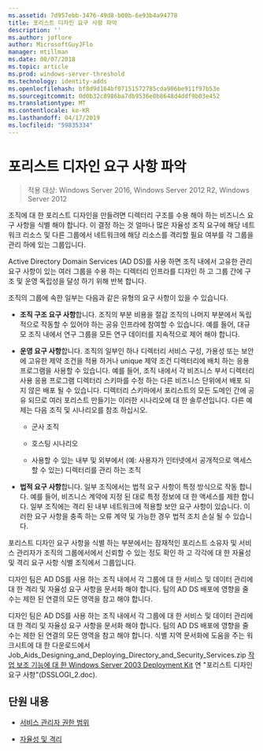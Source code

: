 ```yaml
---
ms.assetid: 7d957ebb-3476-49d8-b00b-6e93b4a94778
title: 포리스트 디자인 요구 사항 파악
description: ''
ms.author: joflore
author: MicrosoftGuyJFlo
manager: mtillman
ms.date: 08/07/2018
ms.topic: article
ms.prod: windows-server-threshold
ms.technology: identity-adds
ms.openlocfilehash: bf8d9d164bf07151572785cda906be911f97b53e
ms.sourcegitcommit: 0d0b32c8986ba7db9536e0b8648d4ddf9b03e452
ms.translationtype: MT
ms.contentlocale: ko-KR
ms.lasthandoff: 04/17/2019
ms.locfileid: "59835334"
---
```

# <a name="identifying-forest-design-requirements"></a>포리스트 디자인 요구 사항 파악

>적용 대상: Windows Server 2016, Windows Server 2012 R2, Windows Server 2012

조직에 대 한 포리스트 디자인을 만들려면 디렉터리 구조를 수용 해야 하는 비즈니스 요구 사항을 식별 해야 합니다. 이 결정 하는 것 얼마나 많은 자율성 조직 요구에 해당 네트워크 리소스 및 다른 그룹에서 네트워크에 해당 리소스를 격리할 필요 여부를 각 그룹을 관리 하에 있는 그룹입니다.  
  
Active Directory Domain Services (AD DS)를 사용 하면 조직 내에서 고유한 관리 요구 사항이 있는 여러 그룹을 수용 하는 디렉터리 인프라를 디자인 하 고 그룹 간에 구조 및 운영 독립성을 달성 하기 위해 반복 합니다.  
  
조직의 그룹에 속한 일부는 다음과 같은 유형의 요구 사항이 있을 수 있습니다.  
  
-   **조직 구조 요구 사항**합니다. 조직의 부분 비용을 절감 조직의 나머지 부분에서 독립적으로 작동할 수 있어야 하는 공유 인프라에 참여할 수 있습니다. 예를 들어, 대규모 조직 내에서 연구 그룹을 모든 연구 데이터를 지속적으로 제어 해야 합니다.  
  
-   **운영 요구 사항**합니다. 조직의 일부인 하나 디렉터리 서비스 구성, 가용성 또는 보안에 고유한 제약 조건을 적용 하거나 unique 제약 조건 디렉터리에 배치 하는 응용 프로그램을 사용할 수 있습니다. 예를 들어, 조직 내에서 각 비즈니스 부서 디렉터리 사용 응용 프로그램 디렉터리 스키마를 수정 하는 다른 비즈니스 단위에서 배포 되지 않은 배포 될 수 있습니다. 디렉터리 스키마에서 포리스트의 모든 도메인 간에 공유 되므로 여러 포리스트 만들기는 이러한 시나리오에 대 한 솔루션입니다. 다른 예제는 다음 조직 및 시나리오를 참조 하십시오.  
  
    -   군사 조직  
  
    -   호스팅 시나리오  
  
    -   사용할 수 있는 내부 및 외부에서 (예: 사용자가 인터넷에서 공개적으로 액세스할 수 있는) 디렉터리를 관리 하는 조직  
  
-   **법적 요구 사항**합니다. 일부 조직에서는 법적 요구 사항이 특정 방식으로 작동 합니다. 예를 들어, 비즈니스 계약에 지정 된 대로 특정 정보에 대 한 액세스를 제한 합니다. 일부 조직에는 격리 된 내부 네트워크에 적용할 보안 요구 사항이 있습니다. 이러한 요구 사항을 충족 하는 오류 계약 및 가능한 경우 법적 조치 손실 될 수 있습니다.  
  
포리스트 디자인 요구 사항을 식별 하는 부분에서는 잠재적인 포리스트 소유자 및 서비스 관리자가 조직의 그룹에서에서 신뢰할 수 있는 정도 확인 하 고 각각에 대 한 자율성 및 격리 요구 사항 식별 조직에서 그룹입니다.  
  
디자인 팀은 AD DS를 사용 하는 조직 내에서 각 그룹에 대 한 서비스 및 데이터 관리에 대 한 격리 및 자율성 요구 사항을 문서화 해야 합니다. 팀의 AD DS 배포에 영향을 줄 수는 제한 된 연결의 모든 영역을 참고 해야 합니다.  
  
디자인 팀은 AD DS를 사용 하는 조직 내에서 각 그룹에 대 한 서비스 및 데이터 관리에 대 한 격리 및 자율성 요구 사항을 문서화 해야 합니다. 팀의 AD DS 배포에 영향을 줄 수는 제한 된 연결의 모든 영역을 참고 해야 합니다. 식별 지역 문서화에 도움을 주는 워크시트에 대 한 다운로드에서 Job_Aids_Designing_and_Deploying_Directory_and_Security_Services.zip [작업 보조 기능에 대 한 Windows Server 2003 Deployment Kit](https://go.microsoft.com/fwlink/?LinkID=102558) 연 "포리스트 디자인 요구 사항"(DSSLOGI_2.doc).  
  
## <a name="in-this-section"></a>단원 내용  
  
-   [서비스 관리자 권한 범위](../../ad-ds/plan/Service-Administrator-Scope-of-Authority.md)  
  
-   [자율성 및 격리](../../ad-ds/plan/Autonomy-vs.-Isolation.md)  
